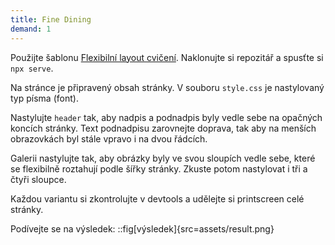 ```yaml
---
title: Fine Dining
demand: 1
---
```


Použijte šablonu [Flexibilní layout cvičení](https://github.com/Czechitas-podklady-WEB/Flexibilni-layout-cviceni).
Naklonujte si repozitář a spusťte si `npx serve`.

Na stránce je připravený obsah stránky. V souboru `style.css` je nastylovaný typ písma (font).

Nastylujte `header` tak, aby nadpis a podnadpis byly vedle sebe na opačných koncích stránky. Text podnadpisu zarovnejte doprava, tak aby na menších obrazovkách byl stále vpravo i na dvou řádcích.

Galerii nastylujte tak, aby obrázky byly ve svou sloupích vedle sebe, které se flexibilně roztahují podle šířky stránky. Zkuste potom nastylovat i tři a čtyři sloupce.

Každou variantu si zkontrolujte v devtools a udělejte si printscreen celé stránky.

Podívejte se na výsledek:
::fig[výsledek]{src=assets/result.png}
